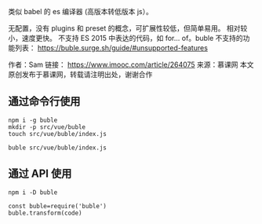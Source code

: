 类似 babel 的 es 编译器 (高版本转低版本 js）。

无配置，没有 plugins 和 preset 的概念，可扩展性较低，但简单易用。
相对较小，速度更快。
不支持 ES 2015 中表达的代码，如 for... of。buble 不支持的功能列表： https://buble.surge.sh/guide/#unsupported-features

作者：Sam
链接： https://www.imooc.com/article/264075
来源：慕课网
本文原创发布于慕课网，转载请注明出处，谢谢合作

## 通过命令行使用
```
npm i -g buble
mkdir -p src/vue/buble
touch src/vue/buble/index.js

buble src/vue/buble/index.js
```

## 通过 API 使用
```
npm i -D buble

const buble=require('buble')
buble.transform(code)
```